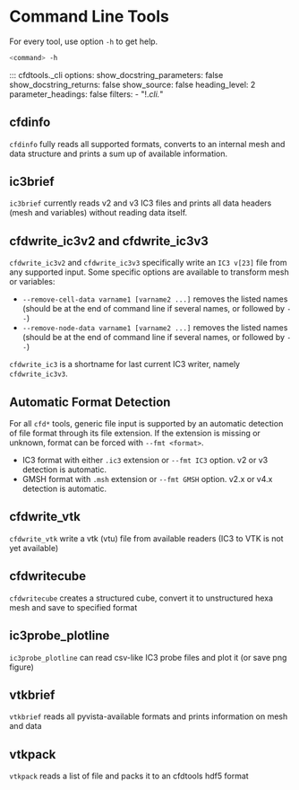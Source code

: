 # Command Line Tools

For every tool, use option `-h` to get help.

```bash
<command> -h
```

::: cfdtools._cli
    options:
        show_docstring_parameters: false
        show_docstring_returns: false
        show_source: false
        heading_level: 2
        parameter_headings: false
        filters:
            - "!.*cli.*"


## cfdinfo

`cfdinfo` fully reads all supported formats, converts to an internal mesh and data structure and prints a sum up of available information.

## ic3brief

`ic3brief` currently reads v2 and v3 IC3 files and prints all data headers (mesh and variables) without reading data itself.

## cfdwrite_ic3v2 and cfdwrite_ic3v3

`cfdwrite_ic3v2` and `cfdwrite_ic3v3` specifically write an `IC3 v[23]` file from any supported input.
Some specific options are available to transform mesh or variables:

- `--remove-cell-data varname1 [varname2 ...]` removes the listed names (should be at the end of command line if several names, or followed by `--`)
- `--remove-node-data varname1 [varname2 ...]` removes the listed names (should be at the end of command line if several names, or followed by `--`)

`cfdwrite_ic3` is a shortname for last current IC3 writer, namely `cfdwrite_ic3v3`.

## Automatic Format Detection

For all `cfd*` tools, generic file input is supported by an automatic detection of file format through its file extension.
If the extension is missing or unknown, format can be forced with `--fmt <format>`.

- IC3 format with either `.ic3` extension or `--fmt IC3` option. v2 or v3 detection is automatic.
- GMSH format with `.msh` extension or `--fmt GMSH` option. v2.x or v4.x detection is automatic.

## cfdwrite_vtk

`cfdwrite_vtk` write a vtk (vtu) file from available readers (IC3 to VTK is not yet available)

## cfdwritecube

`cfdwritecube` creates a structured cube, convert it to unstructured hexa mesh and save to specified format

## ic3probe_plotline

`ic3probe_plotline` can read csv-like IC3 probe files and plot it (or save png figure)

## vtkbrief

`vtkbrief` reads all pyvista-available formats and prints information on mesh and data

## vtkpack

`vtkpack` reads a list of file and packs it to an cfdtools hdf5 format